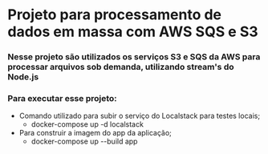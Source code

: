 # Projeto para processamento de dados em massa com AWS SQS e S3

### Nesse projeto são utilizados os serviços S3 e SQS da AWS para processar arquivos sob demanda, utilizando stream's do Node.js

### Para executar esse projeto:
- Comando utilizado para subir o serviço do Localstack para testes locais;
    - docker-compose up -d localstack
- Para construir a imagem do app da aplicação;
    - docker-compose up --build app